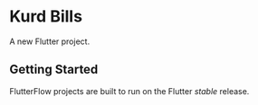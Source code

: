 # Kurd Bills

A new Flutter project.

## Getting Started

FlutterFlow projects are built to run on the Flutter _stable_ release.
